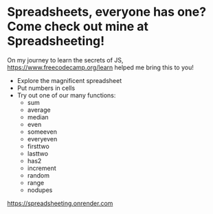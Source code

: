 # Spreadsheets, everyone has one? Come check out mine at Spreadsheeting!

On my journey to learn the secrets of JS, https://www.freecodecamp.org/learn helped me bring this to you!

* Explore the magnificent spreadsheet
* Put numbers in cells
* Try out one of our many functions:
  * sum
  * average
  * median
  * even
  * someeven
  * everyeven
  * firsttwo
  * lasttwo
  * has2
  * increment
  * random
  * range
  * nodupes

https://spreadsheeting.onrender.com